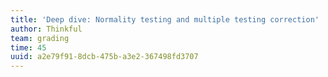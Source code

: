 ```yaml
---
title: 'Deep dive: Normality testing and multiple testing correction'
author: Thinkful
team: grading
time: 45
uuid: a2e79f91-8dcb-475b-a3e2-367498fd3707
---
```


<jupyter notebook-name="5.5.2 Deep dive normality testing and multiple testing correction" course-code="DSBC" />